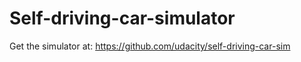 # Self-driving-car-simulator

Get the simulator at: 
https://github.com/udacity/self-driving-car-sim
